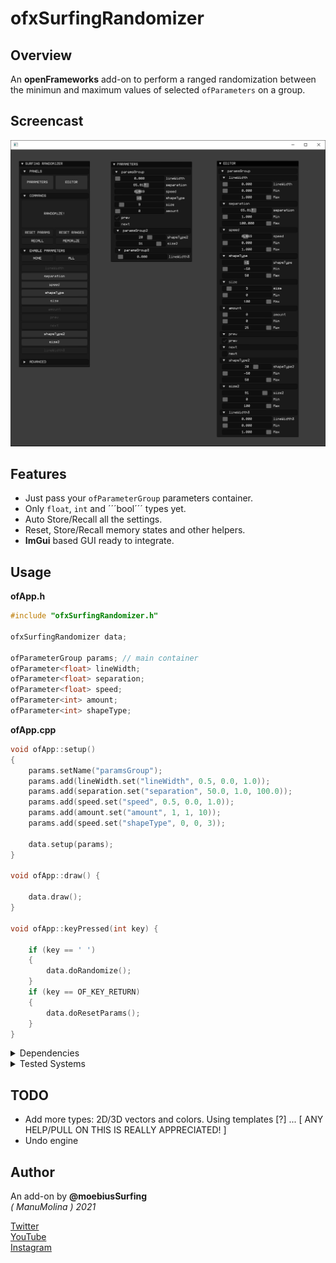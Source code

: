 # ofxSurfingRandomizer

## Overview
An **openFrameworks** add-on to perform a ranged randomization between the minimun and maximum values of selected ```ofParameters``` on a group.

## Screencast 
<!-- <img src="docs/readme_images/ofxSurfingRandomizer.gif" width="80%" height="80%"> -->
<img src="readme_images/Capture.PNG">


## Features
- Just pass your ```ofParameterGroup``` parameters container.
- Only ```float```, ```int``` and ´´´bool´´´ types yet.
- Auto Store/Recall all the settings.
- Reset, Store/Recall memory states and other helpers.
- **ImGui** based GUI ready to integrate.

## Usage
 
**ofApp.h**
```.cpp
#include "ofxSurfingRandomizer.h"

ofxSurfingRandomizer data;

ofParameterGroup params; // main container
ofParameter<float> lineWidth;
ofParameter<float> separation;
ofParameter<float> speed;
ofParameter<int> amount;
ofParameter<int> shapeType;
```

**ofApp.cpp**
```.cpp
void ofApp::setup() 
{
	params.setName("paramsGroup");
	params.add(lineWidth.set("lineWidth", 0.5, 0.0, 1.0));
	params.add(separation.set("separation", 50.0, 1.0, 100.0));
	params.add(speed.set("speed", 0.5, 0.0, 1.0));
	params.add(amount.set("amount", 1, 1, 10));
	params.add(speed.set("shapeType", 0, 0, 3));

	data.setup(params);
}

void ofApp::draw() {

	data.draw();
}

void ofApp::keyPressed(int key) {

	if (key == ' ')
	{
		data.doRandomize();
	}
	if (key == OF_KEY_RETURN)
	{
		data.doResetParams();
	}
}
```

<details>
  <summary>Dependencies</summary>
  <p>

Clone these add-ons and include into the **OF PROJECT GENERATOR** to allow compile your projects or the examples:
* [ofxImGui](https://github.com/Daandelange/ofxImGui/tree/ofParameters-Helpers-Test)  [FORK|BRANCH]  
* [ofxSurfingHelpers](https://github.com/moebiussurfing/ofxSurfingHelpers)  
* [ofxWindowApp](https://github.com/moebiussurfing/ofxWindowApp)  [Only for **example-Basic**]  

*Thanks a lot to all these ofxAddons coders.*  
  </p>
</details>

<details>
  <summary>Tested Systems</summary>
  <p>

  - **Windows 10** / **VS 2017** / **OF ~0.11**
  </p>
</details>

## TODO
* Add more types: 2D/3D vectors and colors. Using templates [?] ...
[ ANY HELP/PULL ON THIS IS REALLY APPRECIATED! ]
* Undo engine

## Author
An add-on by **@moebiusSurfing**  
*( ManuMolina ) 2021*  

[Twitter](https://twitter.com/moebiussurfing/)  
[YouTube](https://www.youtube.com/channel/UCzUw96_wjmNxyIoFXf84hQg)  
[Instagram](https://www.instagram.com/moebiussurfing/)  
